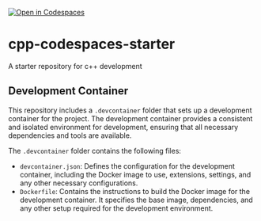[![Open in Codespaces](https://classroom.github.com/assets/launch-codespace-2972f46106e565e64193e422d61a12cf1da4916b45550586e14ef0a7c637dd04.svg)](https://classroom.github.com/open-in-codespaces?assignment_repo_id=17833656)
# cpp-codespaces-starter

A starter repository for c++ development

## Development Container

This repository includes a `.devcontainer` folder that sets up a development container for the project. The development container provides a consistent and isolated environment for development, ensuring that all necessary dependencies and tools are available.

The `.devcontainer` folder contains the following files:

- `devcontainer.json`: Defines the configuration for the development container, including the Docker image to use, extensions, settings, and any other necessary configurations.
- `Dockerfile`: Contains the instructions to build the Docker image for the development container. It specifies the base image, dependencies, and any other setup required for the development environment.
